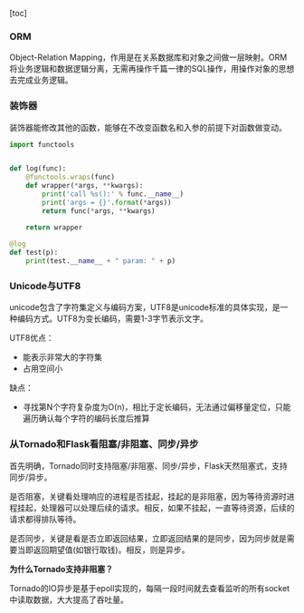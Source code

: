 [toc]

### ORM

Object-Relation Mapping，作用是在关系数据库和对象之间做一层映射。ORM将业务逻辑和数据逻辑分离，无需再操作千篇一律的SQL操作，用操作对象的思想去完成业务逻辑。

### 装饰器

装饰器能修改其他的函数，能够在不改变函数名和入参的前提下对函数做变动。

```python
import functools


def log(func):
    @functools.wraps(func)
    def wrapper(*args, **kwargs):
        print('call %s():' % func.__name__)
        print('args = {}'.format(*args))
        return func(*args, **kwargs)

    return wrapper
  
@log
def test(p):
    print(test.__name__ + " param: " + p)
```

### Unicode与UTF8

unicode包含了字符集定义与编码方案，UTF8是unicode标准的具体实现，是一种编码方式。UTF8为变长编码，需要1-3字节表示文字。

UTF8优点：

+ 能表示非常大的字符集
+ 占用空间小

缺点：

+ 寻找第N个字符复杂度为O(n)，相比于定长编码，无法通过偏移量定位，只能遍历确认每个字符的编码长度后推算

### 从Tornado和Flask看阻塞/非阻塞、同步/异步

首先明确，Tornado同时支持阻塞/非阻塞、同步/异步，Flask天然阻塞式，支持同步/异步。

是否阻塞，关键看处理响应的进程是否挂起，挂起的是非阻塞，因为等待资源时进程挂起，处理器可以处理后续的请求。相反，如果不挂起，一直等待资源，后续的请求都得排队等待。

是否同步，关键是看是否立即返回结果，立即返回结果的是同步，因为同步就是需要当即返回期望值(如银行取钱)。相反，则是异步。

**为什么Tornado支持非阻塞？**

Tornado的IO异步是基于epoll实现的，每隔一段时间就去查看监听的所有socket中读取数据，大大提高了吞吐量。